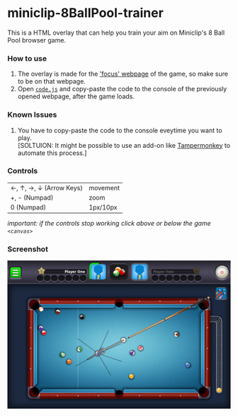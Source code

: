 # miniclip-8BallPool-trainer
This is a HTML overlay that can help you train your aim on Miniclip's 8 Ball Pool browser game.

### How to use
1. The overlay is made for the ['focus' webpage](https://www.miniclip.com/games/8-ball-pool-multiplayer/en/focus/) of the game, so make sure to be on that webpage.
2. Open [`code.js`](https://raw.githubusercontent.com/daniel-barbu/8-Ball-Pool-trainer/master/code.js) and copy-paste the code to the console of the previously opened webpage, after the game loads.

### Known Issues
1. You have to copy-paste the code to the console eveytime you want to play.  
[SOLTUION: It might be possible to use an add-on like [Tampermonkey](https://www.tampermonkey.net/) to automate this process.]

### Controls
|                                   |          |
|:----------------------------------|:---------|
| ←, ↑, →, ↓ (Arrow Keys)           | movement |
| +, - (Numpad)                     | zoom     |
| 0 (Numpad)                        | 1px/10px |


*important: if the controls stop working click above or below the game `<canvas>`*

### Screenshot
![screenshot.png not loaded correctly](/screenshot.png)
